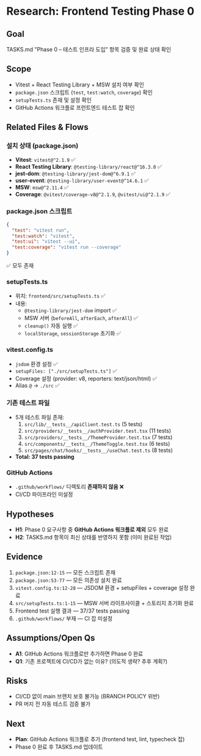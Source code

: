 # Research: Frontend Testing Phase 0

## Goal
TASKS.md "Phase 0 – 테스트 인프라 도입" 항목 검증 및 완료 상태 확인

## Scope
- Vitest + React Testing Library + MSW 설치 여부 확인
- `package.json` 스크립트 (`test`, `test:watch`, `coverage`) 확인
- `setupTests.ts` 존재 및 설정 확인
- GitHub Actions 워크플로 프런트엔드 테스트 잡 확인

## Related Files & Flows

### 설치 상태 (package.json)
- **Vitest**: `vitest@^2.1.9` ✅
- **React Testing Library**: `@testing-library/react@^16.3.0` ✅
- **jest-dom**: `@testing-library/jest-dom@^6.9.1` ✅
- **user-event**: `@testing-library/user-event@^14.6.1` ✅
- **MSW**: `msw@^2.11.4` ✅
- **Coverage**: `@vitest/coverage-v8@^2.1.9`, `@vitest/ui@^2.1.9` ✅

### package.json 스크립트
```json
{
  "test": "vitest run",
  "test:watch": "vitest",
  "test:ui": "vitest --ui",
  "test:coverage": "vitest run --coverage"
}
```
✅ 모두 존재

### setupTests.ts
- 위치: `frontend/src/setupTests.ts` ✅
- 내용:
  - `@testing-library/jest-dom` import ✅
  - MSW 서버 (`beforeAll`, `afterEach`, `afterAll`) ✅
  - `cleanup()` 자동 실행 ✅
  - `localStorage`, `sessionStorage` 초기화 ✅

### vitest.config.ts
- `jsdom` 환경 설정 ✅
- `setupFiles: ["./src/setupTests.ts"]` ✅
- Coverage 설정 (provider: v8, reporters: text/json/html) ✅
- Alias `@` → `./src` ✅

### 기존 테스트 파일
- 5개 테스트 파일 존재:
  1. `src/lib/__tests__/apiClient.test.ts` (5 tests)
  2. `src/providers/__tests__/authProvider.test.tsx` (11 tests)
  3. `src/providers/__tests__/ThemeProvider.test.tsx` (7 tests)
  4. `src/components/__tests__/ThemeToggle.test.tsx` (6 tests)
  5. `src/pages/chat/hooks/__tests__/useChat.test.ts` (8 tests)
- **Total: 37 tests passing**

### GitHub Actions
- `.github/workflows/` 디렉토리 **존재하지 않음** ❌
- CI/CD 파이프라인 미설정

## Hypotheses
- **H1**: Phase 0 요구사항 중 **GitHub Actions 워크플로 제외** 모두 완료
- **H2**: TASKS.md 항목이 최신 상태를 반영하지 못함 (이미 완료된 작업)

## Evidence
1. `package.json:12-15` — 모든 스크립트 존재
2. `package.json:53-77` — 모든 의존성 설치 완료
3. `vitest.config.ts:12-28` — JSDOM 환경 + setupFiles + coverage 설정 완료
4. `src/setupTests.ts:1-15` — MSW 서버 라이프사이클 + 스토리지 초기화 완료
5. Frontend test 실행 결과 — 37/37 tests passing
6. `.github/workflows/` 부재 — CI 잡 미설정

## Assumptions/Open Qs
- **A1**: GitHub Actions 워크플로만 추가하면 Phase 0 완료
- **Q1**: 기존 프로젝트에 CI/CD가 없는 이유? (의도적 생략? 추후 계획?)

## Risks
- CI/CD 없이 main 브랜치 보호 불가능 (BRANCH POLICY 위반)
- PR 머지 전 자동 테스트 검증 불가

## Next
- **Plan**: GitHub Actions 워크플로 추가 (frontend test, lint, typecheck 잡)
- Phase 0 완료 후 TASKS.md 업데이트

